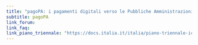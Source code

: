 ```yaml
---
title: "pagoPA: i pagamenti digitali verso le Pubbliche Amministrazioni"
subtitle: pagoPA
link_forum:
link_faq:
link_piano_triennale: "https://docs.italia.it/italia/piano-triennale-ict/pianotriennale-ict-doc/it/2019-2021/06_piattaforme.html#pagopa"
---
```


